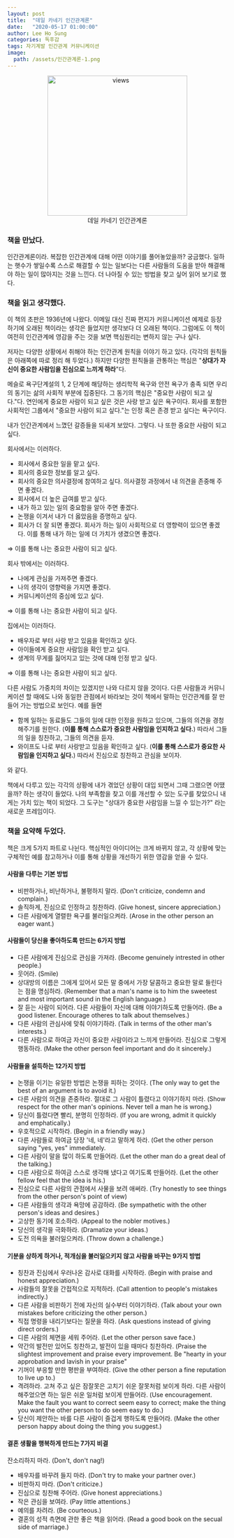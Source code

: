 ```yaml
---
layout: post
title:  "데일 카네기 인간관계론"
date:   "2020-05-17 01:00:00"
author: Lee Ho Sung
categories: 독후감
tags: 자기계발 인간관계 커뮤니케이션
image:
  path: /assets/인간관계론-1.png
---
```


<center>
        <figure>
                <img src="https://blog.novice.io/assets/인간관계론-1.png" width="320" alt="views">
                <figcaption>데일 카네기 인간관계론</figcaption>
        </figure>
</center>

### 책을 만났다.

인간관계론이라. 복잡한 인간관계에 대해 어떤 이야기를 풀어놓았을까? 궁금했다. 일하는 햇수가 쌓일수록 스스로 해결할 수 있는 일보다는 다른 사람들의 도움을 받아 해결해야 하는 일이 많아지는 것을 느낀다. 더 나아질 수 있는 방법을 찾고 싶어 읽어 보기로 했다.

### 책을 읽고 생각했다.

이 책의 초판은 1936년에 나왔다. 이메일 대신 진짜 편지가 커뮤니케이션 예제로 등장 하기에 오래된 책이라는 생각은 들었지만 생각보다 더 오래된 책이다. 그럼에도 이 책이 여전히 인간관계에 영감을 주는 것을 보면 핵심원리는 변하지 않는 구나 싶다. 

저자는 다양한 상황에서 취해야 하는 인간관계 원칙을 이야기 하고 있다. (각각의 원칙들은 아래쪽에 따로 정리 해 두었다.) 하지만 다양한 원칙들을 관통하는 핵심은 "**상대가 자신이 중요한 사람임을 진심으로 느끼게 하라**"다. 

메슬로 욕구단계설의 1, 2 단계에 해당하는 생리학적 욕구와 안전 욕구가 충족 되면 우리의 동기는 삶의 사회적 부분에 집중된다. 그 동기의 핵심은 "중요한 사람이 되고 싶다."다. 연인에게 중요한 사람이 되고 싶은 것은 사랑 받고 싶은 욕구이다. 회사를 포함한 사회적인 그룹에서 "중요한 사람이 되고 싶다."는 인정 혹은 존경 받고 싶다는 욕구이다.  

내가 인간관계에서 느꼈던 갈증들을 되새겨 보았다. 그렇다. 나 또한 중요한 사람이 되고 싶다.

회사에서는 이러하다. 

- 회사에서 중요한 일을 맡고 싶다.
- 회사의 중요한 정보를 알고 싶다.
- 회사의 중요한 의사결정에 참여하고 싶다. 의사결정 과정에서 내 의견을 존중해 주면 좋겠다.
- 회사에서 더 높은 급여를 받고 싶다.
- 내가 하고 있는 일의 중요함을 알아 주면 좋겠다.
- 논쟁을 이겨서 내가 더 옳았음을 증명하고 싶다.
- 회사가 더 잘 되면 좋겠다. 회사가 하는 일이 사회적으로 더 영향력이 있으면 좋겠다. 이를 통해 내가 하는 일에 더 가치가 생겼으면 좋겠다.

⇒ 이를 통해 나는 중요한 사람이 되고 싶다. 

회사 밖에서는 이러하다. 

- 나에게 관심을 가져주면 좋겠다.
- 나의 생각이 영향력을 가지면 좋겠다.
- 커뮤니케이션의 중심에 있고 싶다.

⇒ 이를 통해 나는 중요한 사람이 되고 싶다. 

집에서는 이러하다. 

- 배우자로 부터 사랑 받고 있음을 확인하고 싶다.
- 아이들에게 중요한 사람임을 확인 받고 싶다.
- 생계의 무게를 짊어지고 있는 것에 대해 인정 받고 싶다.

⇒ 이를 통해 나는 중요한 사람이 되고 싶다. 

다른 사람도 가중치의 차이는 있겠지만 나와 다르지 않을 것이다. 다른 사람들과 커뮤니케이션 할 때에도 나와 동일한 관점에서 바라보는 것이 책에서 말하는 인간관계를 잘 만들어 가는 방법으로 보인다. 예를 들면 

- 함께 일하는 동료들도 그들의 일에 대한 인정을 원하고 있으며, 그들의 의견을 경청 해주기를 원한다. (**이를 통해 스스로가 중요한 사람임을 인지하고 싶다.**) 따라서 그들의 일을 칭찬하고, 그들의 의견을 듣자.
- 와이프도 나로 부터 사랑받고 있음을 확인하고 싶다. (**이를 통해 스스로가 중요한 사람임을 인지하고 싶다.**) 따라서 진심으로 칭찬하고 관심을 보이자.

와 같다.

책에서 다루고 있는 각각의 상황에 내가 겪었던 상황이 대입 되면서 그때 그랬으면 어땠을까? 하는 생각이 들었다. 나의 부족함을 찾고 이를 개선할 수 있는 도구를 찾았으니 내게는 가치 있는 책이 되었다. 그 도구는 "상대가 중요한 사람임을 느낄 수 있는가?" 라는 새로운 프레임이다. 

### 책을 요약해 두었다.

책은 크게 5가지 파트로 나뉜다. 핵심적인 아이디어는 크게 바뀌지 않고, 각 상황에 맞는 구체적인 예를 참고하거나 이를 통해 상황을 개선하기 위한 영감을 얻을 수 있다. 

#### 사람을 다루는 기본 방법

- 비판하거나, 비난하거나, 불평하지 말라. (Don't criticize, condemn and complain.)
- 솔직하게, 진심으로 인정하고 칭찬하라. (Give honest, sincere appreciation.)
- 다른 사람에게 열렬한 욕구를 불러일으켜라. (Arose in the other person an eager want.)

#### 사람들이 당신을 좋아하도록 만드는 6가지 방법

- 다른 사람에게 진심으로 관심을 가져라. (Become genuinely intrested in other people.)
- 웃어라. (Smile)
- 상대방의 이름은 그에게 있어서 모든 말 중에서 가장 달콤하고 중요한 말로 들린다는 점을 명심하라. (Remember that a man's name is to him the sweetest and most important sound in the English language.)
- 잘 듣는 사람이 되어라. 다른 사람들이 자신에 대해 이야기하도록 만들어라. (Be a good listener. Encourage otheres to talk about themselves.)
- 다른 사람의 관심사에 맞춰 이야기하라. (Talk in terms of the other man's interests.)
- 다른 사람으로 하여금 자신이 중요한 사람이라고 느끼게 만들어라. 진심으로 그렇게 행동하라. (Make the other person feel important and do it sincerely.)

#### 사람들을 설득하는 12가지 방법

- 논쟁을 이기는 유일한 방법은 논쟁을 피하는 것이다. (The only way to get the best of an argument is to avoid it.)
- 다른 사람의 의견을 존중하라. 절대로 그 사람이 틀렸다고 이야기하지 마라. (Show respect for the other man's opinions. Never tell a man he is wrong.)
- 당신이 틀렸다면 빨리, 분명히 인정하라. (If you are wrong, admit it quickly and emphatically.)
- 우호적으로 시작하라. (Begin in a friendly way.)
- 다른 사람들로 하여금 당장 '네, 네'라고 말하게 하라. (Get the other person saying "yes, yes" immediately.
- 다른 사람이 말을 많이 하도록 만들어라. (Let the other man do a great deal of the talking.)
- 다른 사람으로 하여금 스스로 생각해 냈다고 여기도록 만들어라. (Let the other fellow feel that the idea is his.)
- 진심으로 다른 사람의 관점에서 사물을 보려 애써라. (Try honestly to see things from the other person's point of view)
- 다른 사람들의 생각과 욕망에 공감하라. (Be sympathetic with the other person's ideas and desires.)
- 고상한 동기에 호소하라. (Appeal to the nobler motives.)
- 당신의 생각을 극화하라. (Dramatize your ideas.)
- 도전 의욕을 불러일으켜라. (Throw down a challenge.)

#### 기분을 상하게 하거나, 적개심을 불러일으키지 않고 사람을 바꾸는 9가지 방법

- 칭찬과 진심에서 우러나온 감사로 대화를 시작하라. (Begin with praise and honest appreciation.)
- 사람들의 잘못을 간접적으로 지적하라. (Call attention to people's mistakes indirectly.)
- 다른 사람을 비판하기 전에 자신의 실수부터 이야기하라. (Talk about your own mistakes before criticizing the other person.)
- 직접 명령을 내리기보다는 질문을 하라. (Ask questions instead of giving direct orders.)
- 디른 사람의 체면을 세워 주어라. (Let the other person save face.)
- 약간의 발전만 있어도 칭찬하고, 발전이 있을 때마다 칭찬하라. (Praise the slightest improvement and praise every improvement. Be "hearty in your approbation and lavish in your praise"
- 기꺼이 부응할 만한 평판을 부여하라. (Give the other person a fine reputation to live up to.)
- 격려하라. 고쳐 주고 싶은 잠잘못은 고치기 쉬운 잘못처럼 보이게 하라. 다른 사람이 해주었으면 하는 일은 쉬운 일처럼 보이게 만들어라. (Use encouragement. Make the fault you want to correct seem easy to correct; make the thing you want the other person to do seem easy to do.)
- 당신이 제안하는 바를 다른 사람이 즐겁게 행하도록 만들어라. (Make the other person happy about doing the thing you suggest.)

#### 결혼 생활을 행복하게 만드는 7가지 비결

잔소리하지 마라. (Don't, don't nag!)

- 배우자를 바꾸려 들지 마라. (Don't try to make your partner over.)
- 비판하지 마라. (Don't criticize.)
- 진심으로 칭찬해 주어라. (Give honest appreciations.)
- 작은 관심을 보여라. (Pay little attentions.)
- 예의를 차려라. (Be courteous.)
- 결혼의 성적 측면에 관한 좋은 책을 읽어라. (Read a good book on the secual side of marriage.)

